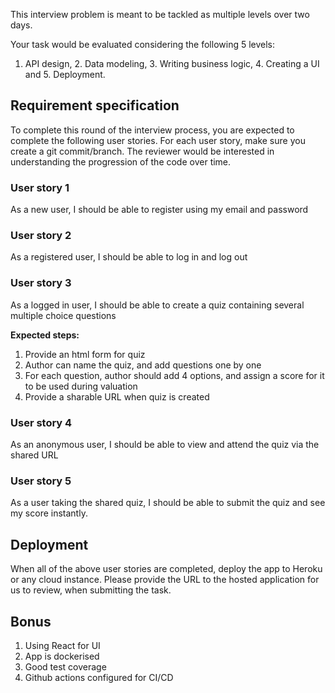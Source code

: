 This interview problem is meant to be tackled as multiple levels over two days.

Your task would be evaluated considering the following 5 levels:
1. API design, 2. Data modeling, 3. Writing business logic, 4. Creating a UI and 5. Deployment.

## Requirement specification
To complete this round of the interview process, you are expected to complete the following user stories. For each user story, make sure you create a git commit/branch. The reviewer would be interested in understanding the progression of the code over time.

### User story 1
As a new user, I should be able to register using my email and password

### User story 2
As a registered user, I should be able to log in and log out

### User story 3
As a logged in user, I should be able to create a quiz containing several multiple choice questions

**Expected steps:**
1. Provide an html form for quiz
2. Author can name the quiz, and add questions one by one
3. For each question, author should add 4 options, and assign a score for it to be used during valuation
4. Provide a sharable URL when quiz is created

### User story 4
As an anonymous user, I should be able to view and attend the quiz via the shared URL

### User story 5
As a user taking the shared quiz, I should be able to submit the quiz and see my score instantly.

## Deployment
When all of the above user stories are completed, deploy the app to Heroku or any cloud instance. Please provide the URL to the hosted application for us to review, when submitting the task.

## Bonus
1. Using React for UI
2. App is dockerised
3. Good test coverage
4. Github actions configured for CI/CD